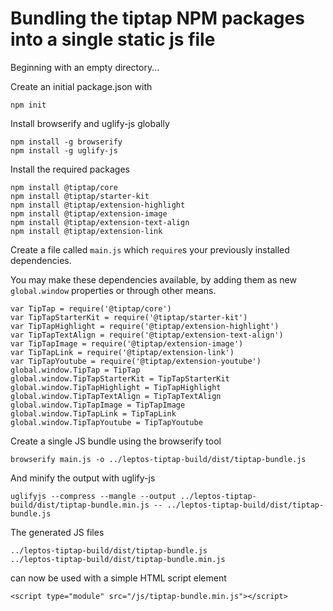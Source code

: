 # Bundling the tiptap NPM packages into a single static js file

Beginning with an empty directory...

Create an initial package.json with

    npm init

Install browserify and uglify-js globally

    npm install -g browserify
    npm install -g uglify-js

Install the required packages

    npm install @tiptap/core
    npm install @tiptap/starter-kit
    npm install @tiptap/extension-highlight
    npm install @tiptap/extension-image
    npm install @tiptap/extension-text-align
    npm install @tiptap/extension-link

Create a file called `main.js` which `require`s your previously installed dependencies.

You may make these dependencies available, by adding them as new `global.window` properties or through other means.

    var TipTap = require('@tiptap/core')
    var TipTapStarterKit = require('@tiptap/starter-kit')
    var TipTapHighlight = require('@tiptap/extension-highlight')
    var TipTapTextAlign = require('@tiptap/extension-text-align')
    var TipTapImage = require('@tiptap/extension-image')
    var TipTapLink = require('@tiptap/extension-link')
    var TipTapYoutube = require('@tiptap/extension-youtube')
    global.window.TipTap = TipTap
    global.window.TipTapStarterKit = TipTapStarterKit
    global.window.TipTapHighlight = TipTapHighlight
    global.window.TipTapTextAlign = TipTapTextAlign
    global.window.TipTapImage = TipTapImage
    global.window.TipTapLink = TipTapLink
    global.window.TipTapYoutube = TipTapYoutube

Create a single JS bundle using the browserify tool

    browserify main.js -o ../leptos-tiptap-build/dist/tiptap-bundle.js

And minify the output with uglify-js

    uglifyjs --compress --mangle --output ../leptos-tiptap-build/dist/tiptap-bundle.min.js -- ../leptos-tiptap-build/dist/tiptap-bundle.js

The generated JS files

    ../leptos-tiptap-build/dist/tiptap-bundle.js
    ../leptos-tiptap-build/dist/tiptap-bundle.min.js

can now be used with a simple HTML script element

    <script type="module" src="/js/tiptap-bundle.min.js"></script>
